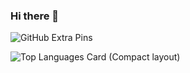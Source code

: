 ### Hi there 👋

![GitHub Extra Pins](https://github-readme-stats.vercel.app/api/pin/?username=nagaoka1166&repo=homebridge-switchbot-for-mac)

![Top Languages Card (Compact layout)](https://github-readme-stats.vercel.app/api/top-langs/?username=nagaoka1166&layout=compact)
<!--
**nagaoka1166/nagaoka1166** is a ✨ _special_ ✨ repository because its `README.md` (this file) appears on your GitHub profile.

Here are some ideas to get you started:

- 🔭 I’m currently working on ...
- 🌱 I’m currently learning ...
- 👯 I’m looking to collaborate on ...
- 🤔 I’m looking for help with ...
- 💬 Ask me about ...
- 📫 How to reach me: ...
- 😄 Pronouns: ...
- ⚡ Fun fact: ...
-->

